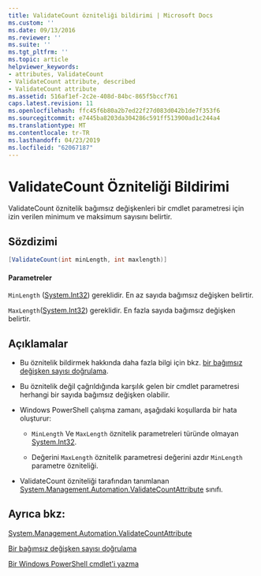 ```yaml
---
title: ValidateCount özniteliği bildirimi | Microsoft Docs
ms.custom: ''
ms.date: 09/13/2016
ms.reviewer: ''
ms.suite: ''
ms.tgt_pltfrm: ''
ms.topic: article
helpviewer_keywords:
- attributes, ValidateCount
- ValidateCount attribute, described
- ValidateCount attribute
ms.assetid: 516af1ef-2c2e-408d-84bc-865f5bccf761
caps.latest.revision: 11
ms.openlocfilehash: ffc45f6b80a2b7ed22f27d083d042b1de7f353f6
ms.sourcegitcommit: e7445ba8203da304286c591ff513900ad1c244a4
ms.translationtype: MT
ms.contentlocale: tr-TR
ms.lasthandoff: 04/23/2019
ms.locfileid: "62067187"
---
```

# <a name="validatecount-attribute-declaration"></a>ValidateCount Özniteliği Bildirimi

ValidateCount öznitelik bağımsız değişkenleri bir cmdlet parametresi için izin verilen minimum ve maksimum sayısını belirtir.

## <a name="syntax"></a>Sözdizimi

```csharp
[ValidateCount(int minLength, int maxlength)]
```

#### <a name="parameters"></a>Parametreler

`MinLength` ([System.Int32][]) gereklidir. En az sayıda bağımsız değişken belirtir.

`MaxLength`([System.Int32][]) gereklidir. En fazla sayıda bağımsız değişken belirtir.

## <a name="remarks"></a>Açıklamalar

- Bu öznitelik bildirmek hakkında daha fazla bilgi için bkz. [bir bağımsız değişken sayısı doğrulama][].

- Bu öznitelik değil çağrıldığında karşılık gelen bir cmdlet parametresi herhangi bir sayıda bağımsız değişken olabilir.

- Windows PowerShell çalışma zamanı, aşağıdaki koşullarda bir hata oluşturur:

    - `MinLength` Ve `MaxLength` öznitelik parametreleri türünde olmayan [System.Int32][].

    - Değerini `MaxLength` öznitelik parametresi değerini azdır `MinLength` parametre özniteliği.

- ValidateCount özniteliği tarafından tanımlanan [System.Management.Automation.ValidateCountAttribute][] sınıfı.

## <a name="see-also"></a>Ayrıca bkz:

[System.Management.Automation.ValidateCountAttribute][]

[Bir bağımsız değişken sayısı doğrulama][]

[Bir Windows PowerShell cmdlet'i yazma][]

[Bir bağımsız değişken sayısı doğrulama]: how-to-validate-an-argument-count.md
[Bir Windows PowerShell cmdlet'i yazma]: writing-a-windows-powershell-cmdlet.md

[System.Int32]: /dotnet/api/System.Int32
[System.Management.Automation.ValidateCountAttribute]: /dotnet/api/System.Management.Automation.ValidateCountAttribute
